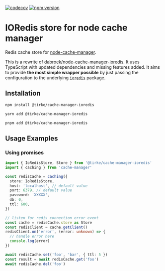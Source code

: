 [![codecov](https://codecov.io/gh/Tirke/node-cache-manager-ioredis/branch/main/graph/badge.svg?token=8B6YUE99N3)](https://codecov.io/gh/Tirke/node-cache-manager-ioredis)
[![npm version](https://badge.fury.io/js/@tirke%2Fnode-cache-manager-ioredis.svg)](https://badge.fury.io/js/@tirke%2Fnode-cache-manager-ioredis)

# IORedis store for node cache manager

Redis cache store for [node-cache-manager](https://github.com/BryanDonovan/node-cache-manager).

This is a rewrite of [dabroek/node-cache-manager-ioredis](https://github.com/dabroek/node-cache-manager-ioredis).
It uses TypeScript with updated dependencies and missing features added.
It aims to provide **the most simple wrapper possible** by just passing the configuration to the underlying [`ioredis`](https://github.com/luin/ioredis) package.

## Installation

```sh
npm install @tirke/cache-manager-ioredis
```

```sh
yarn add @tirke/cache-manager-ioredis
```

```sh
pnpm add @tirke/cache-manager-ioredis
```

## Usage Examples

### Using promises

```typescript
import { IoRedisStore, Store } from '@tirke/cache-manager-ioredis'
import { caching } from 'cache-manager'

const redisCache = caching({
  store: IoRedisStore,
  host: 'localhost', // default value
  port: 6379, // default value
  password: 'XXXXX',
  db: 0,
  ttl: 600,
})

// listen for redis connection error event
const cache = redisCache.store as Store
const redisClient = cache.getClient()
redisClient.on('error', (error: unknown) => {
  // handle error here
  console.log(error)
})

await redisCache.set('foo', 'bar', { ttl: 5 })
const result = await redisCache.get('foo')
await redisCache.del('foo')
```
